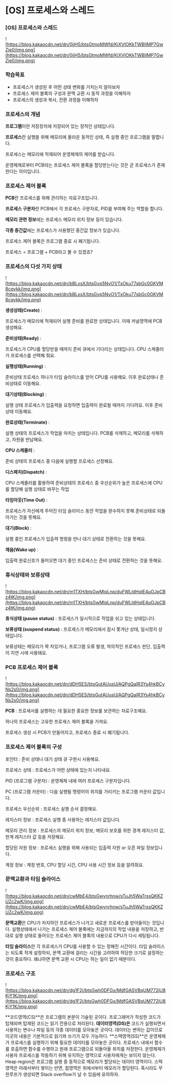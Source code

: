 # [OS] 프로세스와 스레드

### **[OS] 프로세스와 스레드**

![https://blog.kakaocdn.net/dn/0jjH5/btsGtmoMWfd/KiXVIOKkTWBIIMP7GwZje0/img.png](https://blog.kakaocdn.net/dn/0jjH5/btsGtmoMWfd/KiXVIOKkTWBIIMP7GwZje0/img.png)

### **학습목표**

- 프로세스가 생성된 후 어떤 상태 변화를 거치는지 알아보자
- 프로세스 제어 블록의 구성과 문맥 교환 시 동작 과정을 이해하자
- 프로세스의 생성과 복사, 전환 과정을 이해하자

### **프로세스의 개념**

**프로그램**이란 저장장치에 저장되어 있는 정적인 상태입니다.

**프로세스**란 실행을 위해 메모리에 올라온 동적인 상태, 즉 실행 중인 프로그램을 말합니다.

프로세스는 메모리에 적재되어 운영체제의 제어를 받습니다.

운영체제로부터 PCB라는 프로세스 제어 블록을 할당받는다는 것은 곧 프로세스가 존재한다는 의미입니다.

### **프로세스 제어 블록**

**PCB**란 프로세스를 위해 관리하는 자료구조입니다.

**프로세스 구분자**란 PCB에서 각 프로세스 구분자로, PID를 부여해 주는 역할을 합니다.

**메모리 관련 정보**에는 프로세스 메모리 위치 정보 등이 있습니다.

**각종 중간값**에는 프로세스가 사용했던 중간값 정보가 있습니다.

프로세스 제어 블록은 프로그램 종료 시 폐기됩니다.

프로세스 = 프로그램 + PCB라고 볼 수 있겠죠?

### **프로세스의 다섯 가지 상태**

![https://blog.kakaocdn.net/dn/bBLxsX/btsGvp5NvO1/TxOku77sbGc0GKVM8cqykk/img.png](https://blog.kakaocdn.net/dn/bBLxsX/btsGvp5NvO1/TxOku77sbGc0GKVM8cqykk/img.png)

**생성상태(Create)** :

프로세스가 메모리에 적재되어 실행 준비를 완료한 상태입니다. 이때 커널영역에 PCB 생성해요.

**준비상태(Ready)** :

프로세스가 CPU를 할당받을 때까지 준비 큐에서 기다리는 상태입니다. CPU 스케줄러가 프로세스를 선택해 줘요.

**실행상태(Running)** :

준비상태 프로세스 하나가 타임 슬라이스를 얻어 CPU를 사용해요. 이후 완료상태나 준비상태로 이동해요.

**대기상태(Blocking)** :

실행 상태 프로세스가 입출력을 요청하면 입출력이 완료될 때까지 기다려요. 이후 준비 상태 이동해요.

**완료상태(Terminate)** :

실행 상태의 프로세스가 작업을 마치는 상태입니다. PCB를 삭제하고, 메모리를 삭제하고, 자원을 반납해요.

**CPU 스케줄러** :

준비 상태의 프로세스 중 다음에 실행할 프로세스 선정해요.

**디스패치(Dispatch)** :

CPU 스케줄러를 활용하여 준비상태의 프로세스 중 우선순위가 높은 프로세스에 CPU를 할당해 실행 상태로 바꾸는 작업

**타임아웃(Time Out)** :

프로세스가 자신에게 주어진 타임 슬라이스 동안 작업을 완수하지 못해 준비상태로 되돌아가는 것을 뜻해요.

**대기(Block)** :

실행 중인 프로세스가 입출력 명령을 만나 대기 상태로 전환하는 것을 뜻해요.

**깨움(Wake up)** :

입출력 완료신호가 들어오면 대기 중인 프로세스는 준비 상태로 전환하는 것을 뜻해요.

### **휴식상태와 보류상태**

![https://blog.kakaocdn.net/dn/m1TXH/btsGwMlqLnp/duFWLldHqlE4uOJpCBz4tK/img.png](https://blog.kakaocdn.net/dn/m1TXH/btsGwMlqLnp/duFWLldHqlE4uOJpCBz4tK/img.png)

**휴식상태 (pause status)** : 프로세스가 일시적으로 작업을 쉬고 있는 상태입니다.

**보류상태 (suspend status)** : 프로세스가 메모리에서 잠시 쫓겨난 상태, 일시정지 상태입니다.

보류상태는 메모리가 꽉 차있거나, 프로그램 오류 발생, 악의적인 프로세스 판단, 입출력이 지연 시에 사용돼요.

### **PCB 프로세스 제어 블록**

![https://blog.kakaocdn.net/dn/dDH5ES/btsGutAUusU/AQPgQaIR3Ys4hkBCyNs2s0/img.png](https://blog.kakaocdn.net/dn/dDH5ES/btsGutAUusU/AQPgQaIR3Ys4hkBCyNs2s0/img.png)

**PCB** : 프로세서를 실행하는 데 필요한 중요한 정보를 보관하는 자료구조예요.

하나의 프로세스는 고유한 프로세스 제어 블록을 가져요.

프로세스 생성 시 PCB가 만들어지고, 프로세스 종료 시 폐기됩니다.

### **프로세스 제어 블록의 구성**

포인터 : 준비 상태나 대기 상태 큐 구현시 사용해요.

프로세스 상태 : 프로세스가 어떤 상태에 있는지 나타내요.

PID (프로그램 구분자) : 운영체제 내에 여러 프로세스 구분자입니다.

PC (프로그램 카운터) : 다음 실행될 명령어의 위치를 가리키는 프로그램 카운터 값입니다.

프로세스 우선순위 : 프로세스 실행 순서 결정해요.

레지스터 정보 : 프로세스 실행 중 사용하는 레지스터 값입니다.

메모리 관리 정보 : 프로세스의 메모리 위치 정보, 메모리 보호를 위한 경계 레지스터 값, 한계 레지스터 값 등을 저장해요.

할당된 자원 정보 : 프로세스 실행을 위해 사용되는 입출력 자원 or 오픈 파일 정보입니다.

계정 정보 : 계정 번호, CPU 할당 시간, CPU 사용 시간 정보 등을 알려줘요.

### **문맥교환과 타임 슬라이스**

![https://blog.kakaocdn.net/dn/cwMbE4/btsGwynrhnw/sTuJh5WaTrssQKKZUZc2wK/img.png](https://blog.kakaocdn.net/dn/cwMbE4/btsGwynrhnw/sTuJh5WaTrssQKKZUZc2wK/img.png)

**문맥교환**은 CPU가 차지하던 프로세스가 나가고 새로운 프로세스를 받아들이는 것입니다. 실행상태에서 나가는 프로세스 제어 블록에는 지금까지의 작업 내용을 저장하고, 반대로 실행 상태로 들어오는 프로세스 제어 블록의 내용으로 CPU가 다시 세팅됩니다.

**타임 슬라이스**란 각 프로세스가 CPU를 사용할 수 있는 정해진 시간이다. 타임 슬라이스는 되도록 작게 설정하되, 문맥 교환에 걸리는 시간을 고려하여 적당한 크기로 설정하는 것이 중요하다. 왜냐하면 문맥 교환 시 CPU는 하는 일이 없기 때문이다.

### **프로세스 구조**

![https://blog.kakaocdn.net/dn/dg1F2j/btsGwh0DFGx/MdfGASVBqUM772jU8KjY1K/img.png](https://blog.kakaocdn.net/dn/dg1F2j/btsGwh0DFGx/MdfGASVBqUM772jU8KjY1K/img.png)

**코드영역(CS)**은 프로그램의 본문이 기술된 곳이다. 프로그래머가 작성한 코드가 탑재되며 탑재된 코드는 읽기 전용으로 처리된다. **데이터영역(DS)은** 코드가 실행되면서 사용하는 변수나 파일 등의 각종 데이터를 모아놓은 곳이다. 데이터는 변하는 값이므로 이곳의 내용은 기본적으로 읽기와 쓰기가 모두 가능하다. **스택영역(SS)**은 운영체제가 프로세스를 실행하기 위해 필요한 데이터를 모아놓은 곳이다. 프로세스 내에서 함수를 호출하면 함수를 수행하고 원래 프로그램으로 되돌아올 위치를 저장한다. 운영체제가 사용자 프로세스를 작동하기 위해 유지하는 영역으로 사용자에게는 보이지 않는다. Heap region은 프로그램 실행 중 동적으로 메모리가 할당되는 데이터 영역이다. 스택영역은 아래서부터 쌓이는 반면, 힙영역은 위에서부터 메모리가 할당된다. 혹시라도 무한루프가 생성되면 Stack overflow가 날 수 있음에 유의하자.
